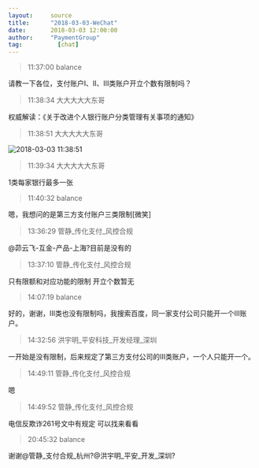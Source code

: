 ```yaml
---
layout:     source 
title:      "2018-03-03-WeChat"
date:       2018-03-03 12:00:00
author:     "PaymentGroup"
tag:		  [chat]
---
```

> 11:37:00  balance  
   
请教一下各位，支付账户I、II、III类账户开立个数有限制吗？  
   
> 11:38:34  大大大大大东哥  
   
权威解读：《关于改进个人银行账户分类管理有关事项的通知》  
   
> 11:38:51  大大大大大东哥  
   
![2018-03-03 11:38:51](http://static.cocolian.org/img/20180303_113851.png) 
   
> 11:39:34  大大大大大东哥  
   
1类每家银行最多一张  
   
> 11:40:32  balance  
   
嗯，我想问的是第三方支付账户三类限制[微笑]  
   
> 13:36:29  管静_传化支付_风控合规  
   
@茆云飞-互金-产品-上海?目前是没有的  
   
> 13:37:10  管静_传化支付_风控合规  
   
只有限额和对应功能的限制  开立个数暂无  
   
> 14:07:19  balance  
   
好的，谢谢，III类也没有限制吗，我搜索百度，同一家支付公司只能开一个III账户。  
   
> 14:32:56  洪宇明_平安科技_开发经理_深圳  
   
一开始是没有限制，后来规定了第三方支付公司的III类账户，一个人只能开一个。  
   
> 14:49:11  管静_传化支付_风控合规  
   
嗯  
   
> 14:49:52  管静_传化支付_风控合规  
   
电信反欺诈261号文中有规定  可以找来看看  
   
> 20:45:32  balance  
   
谢谢@管静_支付合规_杭州?@洪宇明_平安_开发_深圳?  
   
